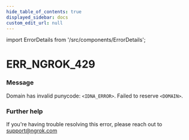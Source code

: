 ```yaml
---
hide_table_of_contents: true
displayed_sidebar: docs
custom_edit_url: null
---
```


import ErrorDetails from '/src/components/ErrorDetails';

# ERR_NGROK_429

### Message
Domain has invalid punycode: `<IDNA_ERROR>`. Failed to reserve `<DOMAIN>`.

### Further help
If you're having trouble resolving this error, please reach out to [support@ngrok.com](mailto:support@ngrok.com?subject=Help%20with%20ERR_NGROK_429)

<ErrorDetails error='err_ngrok_429' />
